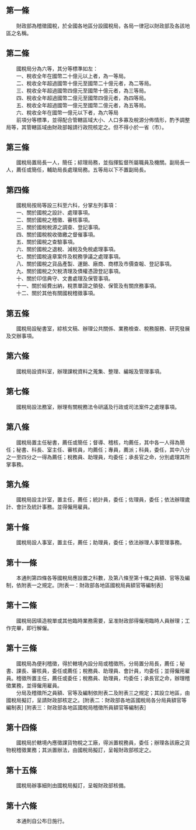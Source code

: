 第一條 
-------
　　財政部為稽徵國稅，於全國各地區分設國稅局，各局一律冠以財政部及各該地區之名稱。  


第二條 
-------
　　國稅局分為六等，其分等標準如左：  
　　一、稅收全年在國幣二十億元以上者，為一等局。  
　　二、稅收全年超過國幣十億元至國幣二十億元者，為二等局。  
　　三、稅收全年超過國幣四億元至國幣十億元者，為三等局。  
　　四、稅收全年超過國幣二億元至國幣四億元者，為四等局。  
　　五、稅收全年超過國幣一億元至國幣二億元者，為五等局。  
　　六、稅收全年在國幣一億元以下者，為六等局  
　　前項分等標準，並得配合管轄區域大小、人口多寡及稅源分佈情形，酌予調整局等，其管轄區域由財政部報請行政院核定之。但不得小於一省（市）。  


第三條 
-------
　　國稅局置局長一人，簡任；綜理局務，並指揮監督所屬職員及機關。副局長一人，薦任或簡任，輔助局長處理局務。五等局以下不置副局長。  


第四條 
-------
　　國稅局按局等設三科至六科，分掌左列事項：  
　　一、關於國稅之設計、處理事項。  
　　二、關於國稅之稽徵、審核事項。  
　　三、關於國稅稅源之調查、登記事項。  
　　四、關於國稅稅收徵繳之督催事項。  
　　五、關於國稅之查驗事項。  
　　六、關於國稅之退稅、減稅及免稅處理事項。  
　　七、關於國稅違章案件及稅務爭議之處理事項。  
　　八、關於國稅之貨品產製、運銷、廠商、商標及市價查報、登記事項。  
　　九、關於國稅之欠稅清理及債權憑證登記事項。  
　　十、關於印信典守、文書處理及保管事項。  
　　十一、關於經費出納，稅票單證之領發、保管及有關庶務事項。  
　　十二、關於其他有關國稅稽徵事項。  


第五條 
-------
　　國稅局設秘書室，綜核文稿、辦理公共關係、業務檢查、稅務服務、研究發展及交辦事項。  


第六條 
-------
　　國稅局設資料室，辦理課稅資料之蒐集、整理、編報及管理事項。  


第七條 
-------
　　國稅局設法務室，辦理有關稅務法令研議及行政或司法案件之處理事項。  


第八條 
-------
　　國稅局置主任秘書，薦任或簡任；督導、稽核，均薦任，其中各一人得為簡任；秘書、科長、室主任、審核員，均薦任；專員，薦派；科員，委任，其中八分之一至四分之一得為薦任；稅務員、助理員，均委任；承長官之命，分別處理其所掌事務。  


第九條 
-------
　　國稅局設主計室，置主任，薦任；統計員，委任；佐理員，委任；依法辦理歲計、會計及統計事務。並得僱用雇員。  


第十條 
-------
　　國稅局設人事室，置主任，薦任；助理員，委任；依法辦理人事管理事務。  


第十一條 
---------
　　本通則第四條各等國稅局應設置之科數，及第八條至第十條之員額、官等及編制，依附表一之規定。[附表一：財政部各地區國稅局員額官等編制表]  


第十二條 
---------
　　國稅局因填造稅單或其他臨時業務需要，呈准財政部得僱用臨時人員辦理；工作完畢，即行解僱。  


第十三條 
---------
　　國稅局為便利稽徵，得於轄境內設分局或稽徵所。分局置分局長，薦任；秘書、課長、審核員，委任或薦任；稅務員、助理員、會計員，均委任；並得僱用雇員。稽徵所置主任，薦任或委任；稅務員、助理員，均委任；承長官之命，辦理稽徵業務，並得僱用雇員。  
　　分局及稽徵所之員額、官等及編制依附表二及附表三之規定；其設立地區，由國稅局擬訂，呈請財政部核定之。[附表二：財政部各地區國稅局各分局員額官等編制表] [附表三：財政部各地區國稅局稽徵所員額官等編制表]  


第十四條 
---------
　　國稅局於轄境內應徵課貨物稅之工廠，得派置稅務員，委任；辦理各該廠之貨物稅稽徵業務；其派置辦法，由國稅局擬訂，呈報財政部核定之。  


第十五條 
---------
　　國稅局辦事細則由國稅局擬訂，呈報財政部核備。  


第十六條 
---------
　　本通則自公布日施行。